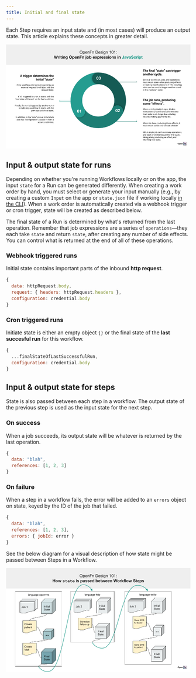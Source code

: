 ```yaml
---
title: Initial and final state
---
```


Each Step requires an input state and (in most cases) will produce an output
state. This article explains these concepts in greater detail.

![Job State Overview](/img/state-javascript.png)

## Input & output state for runs

Depending on whether you're running Workflows locally or on the app, the input
`state` for a Run can be generated differently. When creating a work order by
hand, you must select or generate your input manually (e.g., by creating a
custom `Input` on the app or `state.json` file if working locally
[in the CLI](/docs/build-for-developers/cli-intro.md)). When a work order is
automatically created via a webhook trigger or cron trigger, state will be
created as described below.

The final state of a Run is determined by what's returned from the last
operation. Remember that job expressions are a series of `operations`—they each
take `state` and return `state`, after creating any number of side effects. You
can control what is returned at the end of all of these operations.

### Webhook triggered runs

Initial state contains important parts of the inbound **http request**.

```js
{
  data: httpRequest.body,
  request: { headers: httpRequest.headers },
  configuration: credential.body
}
```

### Cron triggered runs

Initiate state is either an empty object `{}` or the final state of the **last
succesful run** for this workflow.

```js
{
  ...finalStateOfLastSuccessfulRun,
  configuration: credential.body
}
```

## Input & output state for steps

State is also passed between each step in a workflow. The output state of the
previous step is used as the input state for the next step.

### On success

When a job succeeds, its output state will be whatever is returned by the last
operation.

```js
{
  data: "blah",
  references: [1, 2, 3]
}
```

### On failure

When a step in a workflow fails, the error will be added to an `errors` object
on state, keyed by the ID of the job that failed.

```js
{
  data: "blah",
  references: [1, 2, 3],
  errors: { jobId: error }
}
```

See the below diagram for a visual description of how state might be passed
between Steps in a Workflow.

![Passing State](/img/passing-state-steps.png)
